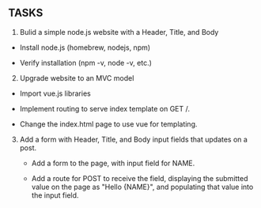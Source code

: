 TASKS
-----

1.  Bulid a simple node.js website with a Header, Title, and Body

   - Install node.js (homebrew, nodejs, npm)

   - Verify installation (npm -v, node -v, etc.)


2.  Upgrade website to an MVC model

   - Import vue.js libraries

   - Implement routing to serve index template on GET /.

   - Change the index.html page to use vue for templating.


3. Add a form with Header, Title, and Body input fields that updates on a post.

   - Add a form to the page, with input field for NAME.

   - Add a route for POST to receive the field, displaying the submitted value on the page as "Hello {NAME}", and populating that value into the input field.


   
